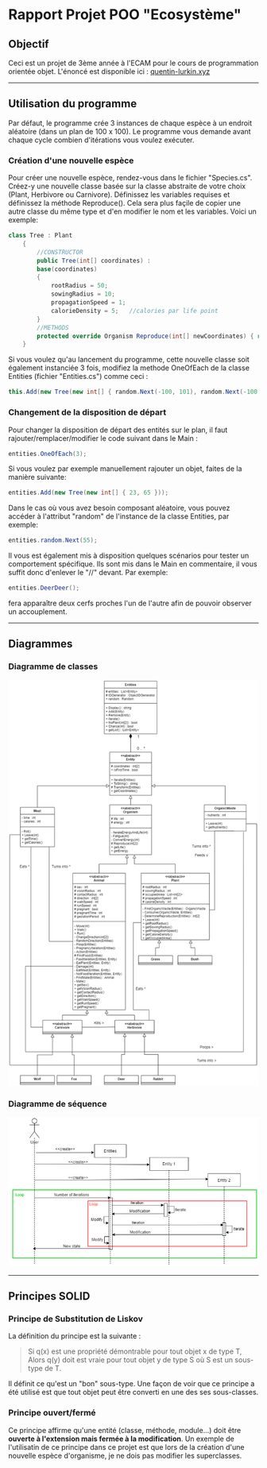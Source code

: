 # Rapport Projet POO "Ecosystème"
## Objectif
Ceci est un projet de 3ème année à l'ECAM pour le cours de programmation orientée objet.
L'énoncé est disponible ici : [quentin-lurkin.xyz](https://quentin.lurkin.xyz/courses/poo/projet2021/index.html)
___
## Utilisation du programme
Par défaut, le programme crée 3 instances de chaque espèce à un endroit aléatoire (dans un plan de 100 x 100). Le programme vous demande avant chaque cycle combien d'itérations vous voulez exécuter.
### Création d'une nouvelle espèce
Pour créer une nouvelle espèce, rendez-vous dans le fichier "Species.cs". Créez-y une nouvelle classe basée sur la classe abstraite de votre choix (Plant, Herbivore ou Carnivore). Définissez les variables requises et définissez la méthode Reproduce(). Cela sera plus façile de copier une autre classe du même type et d'en modifier le nom et les variables. Voici un exemple:
``` C#
class Tree : Plant
    {
        //CONSTRUCTOR
        public Tree(int[] coordinates) :
        base(coordinates)
        {
            rootRadius = 50;
            sowingRadius = 10;
            propagationSpeed = 1;
            calorieDensity = 5;   //calories par life point
        }
        //METHODS
        protected override Organism Reproduce(int[] newCoordinates) { return new Tree((int[])coordinates.Clone()); }
    }
```
Si vous voulez qu'au lancement du programme, cette nouvelle classe soit également instanciée 3 fois, modifiez la methode OneOfEach de la classe Entities (fichier "Entities.cs") comme ceci :
``` C#
this.Add(new Tree(new int[] { random.Next(-100, 101), random.Next(-100, 101) }));
```
### Changement de la disposition de départ
Pour changer la disposition de départ des entités sur le plan, il faut rajouter/remplacer/modifier le code suivant dans le Main :
``` C#
entities.OneOfEach(3);
```
Si vous voulez par exemple manuellement rajouter un objet, faites de la manière suivante:
``` C#
entities.Add(new Tree(new int[] { 23, 65 }));
```
Dans le cas où vous avez besoin composant aléatoire, vous pouvez accéder à l'attribut "random" de l'instance de la classe Entities, par exemple:
``` C#
entities.random.Next(55);
```
Il vous est également mis à disposition quelques scénarios pour tester un comportement spécifique. Ils sont mis dans le Main en commentaire, il vous suffit donc d'enlever le "//" devant. Par exemple:
``` C#
entities.DeerDeer();
```
fera apparaître deux cerfs proches l'un de l'autre afin de pouvoir observer un accouplement.
___
## Diagrammes
### Diagramme de classes
![Diagramme de classes](Diagramme_classe.png)
### Diagramme de séquence
![Diagramme de séquence](Diagramme_sequence.png)
___
## Principes SOLID
### Principe de Substitution de Liskov
La définition du principe est la suivante :
> Si q(x) est une propriété démontrable pour tout objet x de type T, Alors q(y) doit est vraie pour tout objet y de type S où S est un sous-type de T.

Il définit ce qu'est un "bon" sous-type.
Une façon de voir que ce principe a été utilisé est que tout objet peut être converti en une des ses sous-classes.

### Principe ouvert/fermé
Ce principe affirme qu'une entité (classe, méthode, module...) doit être __ouverte à l'extension mais fermée à la modification__.
Un exemple de l'utilisatin de ce principe dans ce projet est que lors de la création d'une nouvelle espèce d'organisme, je ne dois pas modifier les superclasses.